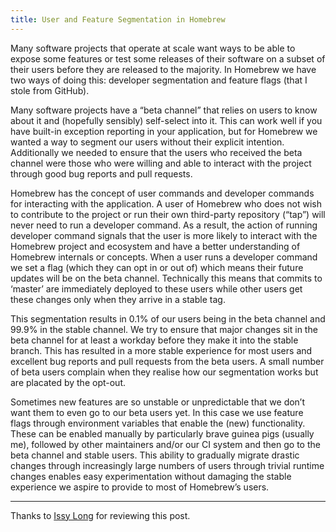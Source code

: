 ```yaml
---
title: User and Feature Segmentation in Homebrew
---
```


Many software projects that operate at scale want ways to be able to expose some features or test some releases of their software on a subset of their users before they are released to the majority. In Homebrew we have two ways of doing this: developer segmentation and feature flags (that I stole from GitHub).

Many software projects have a “beta channel” that relies on users to know about it and (hopefully sensibly) self-select into it. This can work well if you have built-in exception reporting in your application, but for Homebrew we wanted a way to segment our users without their explicit intention. Additionally we needed to ensure that the users who received the beta channel were those who were willing and able to interact with the project through good bug reports and pull requests.

Homebrew has the concept of user commands and developer commands for interacting with the application. A user of Homebrew who does not wish to contribute to the project or run their own third-party repository (“tap”) will never need to run a developer command. As a result, the action of running developer command signals that the user is more likely to interact with the Homebrew project and ecosystem and have a better understanding of Homebrew internals or concepts. When a user runs a developer command we set a flag (which they can opt in or out of) which means their future updates will be on the beta channel. Technically this means that commits to ‘master’ are immediately deployed to these users while other users get these changes only when they arrive in a stable tag.

This segmentation results in 0.1% of our users being in the beta channel and 99.9% in the stable channel. We try to ensure that major changes sit in the beta channel for at least a workday before they make it into the stable branch. This has resulted in a more stable experience for most users and excellent bug reports and pull requests from the beta users. A small number of beta users complain when they realise how our segmentation works but are placated by the opt-out.

Sometimes new features are so unstable or unpredictable that we don’t want them to even go to our beta users yet. In this case we use feature flags through environment variables that enable the (new) functionality. These can be enabled manually by particularly brave guinea pigs (usually me), followed by other maintainers and/or our CI system and then go to the beta channel and stable users. This ability to gradually migrate drastic changes through increasingly large numbers of users through trivial runtime changes enables easy experimentation without damaging the stable experience we aspire to provide to most of Homebrew’s users.

---

Thanks to [Issy Long](https://issyl0.co.uk) for reviewing this post.
